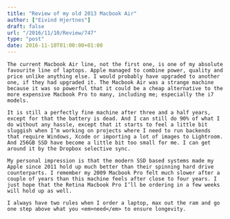 ```yaml
---
title: "Review of my old 2013 Macbook Air"
author: ["Eivind Hjertnes"]
draft: false
url: "/2016/11/10/Review/747"
type: "post"
date: 2016-11-10T01:00:00+01:00
---
```


<div class="HTML">
  <div></div>

<p>

</div>

```text
The current Macbook Air line, not the first one, is one of my absolute favourite line of laptops. Apple managed to combine power, quality and price unlike anything else. I would probably have upgraded to another one, if they had upgraded it. The Macbook Air was a strange machine because it was so powerful that it could be a cheap alternative to the more expensive Macbook Pro to many, including me; especially the i7 models.
```

<div class="HTML">
  <div></div>

</p>

</div>

<div class="HTML">
  <div></div>

<p>

</div>

```text
It is still a perfectly fine machine after three and a half years, except for that the battery is dead. And I can still do 90% of what I do without any hassle, except that it starts to feel a little bit sluggish when I’m working on projects where I need to run backends that require Windows, Xcode or importing a lot of images to Lightroom. And 256GB SSD have become a little bit too small for me. I can get around it by the Dropbox selective sync.
```

<div class="HTML">
  <div></div>

</p>

</div>

<div class="HTML">
  <div></div>

<p>

</div>

```text
My personal impression is that the modern SSD based systems made my Apple since 2011 hold up much better than their spinning hard drive counterparts. I remember my 2009 Macbook Pro felt much slower after a couple of years than this machine feels after close to four years. I just hope that the Retina Macbook Pro I’ll be ordering in a few weeks will hold up as well.
```

<div class="HTML">
  <div></div>

</p>

</div>

<div class="HTML">
  <div></div>

<p>

</div>

```text
I always have two rules when I order a laptop, max out the ram and go one step above what you <em>need</em> to ensure longevity.
```

<div class="HTML">
  <div></div>

</p>

</div>
